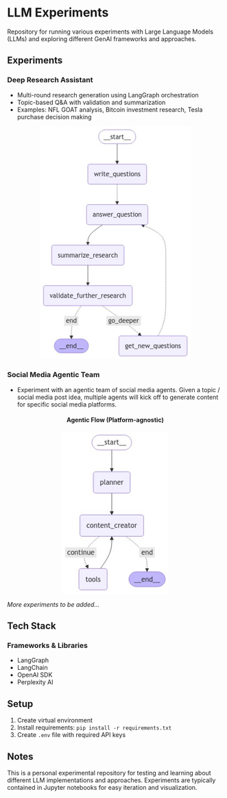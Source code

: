 # LLM Experiments

Repository for running various experiments with Large Language Models (LLMs) and exploring different GenAI frameworks and approaches.

## Experiments

### Deep Research Assistant
- Multi-round research generation using LangGraph orchestration
- Topic-based Q&A with validation and summarization
- Examples: NFL GOAT analysis, Bitcoin investment research, Tesla purchase decision making

<div align="center">
  <img src="output/research_experiment/langgraph.png" alt="Research Experiment Graph" width="350">
</div>

### Social Media Agentic Team
- Experiment with an agentic team of social media agents. Given a topic / social media post idea, multiple agents will kick off to generate content for specific social media platforms.

<div align="center">
  <h4>Agentic Flow (Platform-agnostic)</h4>
  <img src="output/social_media_experiment/langgraph_subgraph.png" alt="Social Media Agentic Team Graph" width="250">
</div>

*More experiments to be added...*

## Tech Stack

### Frameworks & Libraries
- LangGraph
- LangChain
- OpenAI SDK
- Perplexity AI

## Setup

1. Create virtual environment
2. Install requirements: `pip install -r requirements.txt`
3. Create `.env` file with required API keys

## Notes

This is a personal experimental repository for testing and learning about different LLM implementations and approaches. Experiments are typically contained in Jupyter notebooks for easy iteration and visualization. 